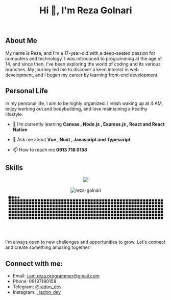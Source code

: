 <h1 align="center">Hi 👋, I'm Reza Golnari</h1>

<p align="left"> <a href="https://twitter.com/" target="blank"><img src="https://img.shields.io/twitter/follow/?logo=twitter&style=for-the-badge" alt="" /></a> </p>

## About Me
My name is Reza, and I'm a 17-year-old with a deep-seated passion for computers and technology. I was introduced to programming at the age of 14, and since then, I've been exploring the world of coding and its various branches. My journey led me to discover a keen interest in web development, and I began my career by learning front-end development.

## Personal Life
In my personal life, I aim to be highly organized. I relish waking up at 4 AM, enjoy working out and bodybuilding, and love maintaining a healthy lifestyle.

- 🌱 I’m currently learning **Canvas , Node.js , Express.js , React and React Native**

- 💬 Ask me about **Vue , Nuxt , Javascript and Typescript**

- 📫 How to reach me **0913 718 0158**

## Skills
<p align="center">
  <a href="https://skillicons.dev">
    <img src="https://skillicons.dev/icons?i=vscode,sass,vue,nuxt,tailwind,javascript,typescript,git,github,postman,bootstrap" />
  </a>
</p>

<div align="center">
 <img src="https://github-readme-stats.vercel.app/api/top-langs?username=reza-golnari&show_icons=true&theme=dark&locale=en&layout=compact" alt="reza-golnari" />
</div>

<div align="center">
  <picture>
  <source media="(prefers-color-scheme: dark)" srcset="https://raw.githubusercontent.com/Reza-Golnari/Reza-Golnari/output/github-contribution-grid-snake-dark.svg">
  <source media="(prefers-color-scheme: light)" srcset="https://raw.githubusercontent.com/Reza-Golnari/Reza-Golnari/output/github-contribution-grid-snake.svg">
  <img alt="github contribution grid snake animation" src="https://raw.githubusercontent.com/Reza-Golnari/Reza-Golnari/output/github-contribution-grid-snake.svg">
</picture>
</div>
 
<br>

<div>
  
I'm always open to new challenges and opportunities to grow. Let's connect and create something amazing together!
## Connect with me:
- Email: [i.am.reza.programmer@gmail.com](mailto:i.am.reza.programmer@gmail.com)
- Phone: 09137180158
- Telegram: [@radon_dev](https://t.me/radon_dev)
- Instagram: [_radon_dev](https://www.instagram.com/_radon_dev)
</div>
